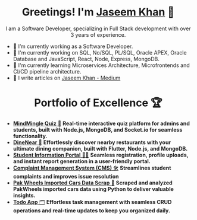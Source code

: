 <h1 align="center">Greetings! I'm <a href="https://linktr.ee/jaseemkhandev">Jaseem Khan</a> 👋</h1>
<p align="center">I am a Software Developer, specializing in Full Stack development with over 3 years of experience.</p>

- 🔭 I’m currently working as a Software Developer.
- 🌱 I'm currently working on SQL, No/SQL, PL/SQL, Oracle APEX, Oracle Database and JavaScript, React, Node, Express, MongoDB.
- 🌱 I'm currently learning Microservices Architecture, Microfrontends and CI/CD pipeline architecture.
- 📝 I write articles on [Jaseem Khan - Medium](https://medium.com/@jaseemkhandev)

<h1 align="center">Portfolio of Excellence 🏆</h1>

- [**MindMingle Quiz** 🔄](https://paws-and-sips-9ytbhzh.gamma.site) **Real-time interactive quiz platform for admins and students, built with Node.js, MongoDB, and Socket.io for seamless functionality.**
- [**DineNear** 🍔](https://pup-arazzi-cafe-ri2056m.gamma.site) **Effortlessly discover nearby restaurants with your ultimate dining companion, built with Flutter, Node.js, and MongoDB.**
- [**Student Information Portal** 🧑‍🎓](https://student-info-portal-five.vercel.app/) **Seamless registration, profile uploads, and instant report generation in a user-friendly portal.**
- [**Complaint Management System (CMS)**  🛠️](https://apex.oracle.com/pls/apex/r/jasorcel/complaint-management-system-cms/login) **Streamlines student complaints and improves issue resolution**
- [**Pak Wheels Imported Cars Data Scrap** 🚗](https://github.com/JaseemKhan211/PakWheels-Imported-Cars-DataScrap) **Scraped and analyzed PakWheels imported cars data using Python to deliver valuable insights.**
- [**Todo App** 🗂️](https://jaseemkhan211.github.io/TodoApp) **Effortless task management with seamless CRUD operations and real-time updates to keep you organized daily.**

